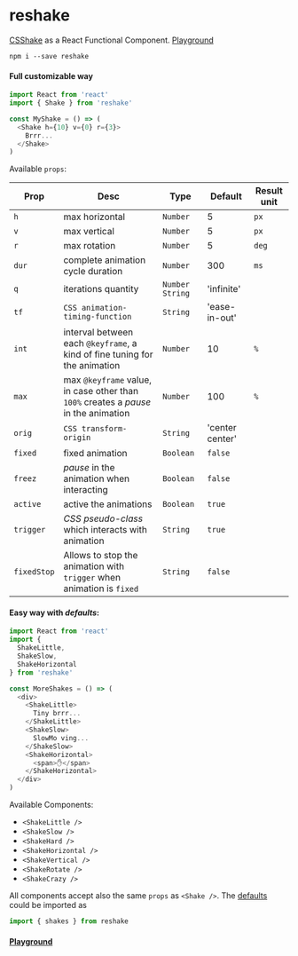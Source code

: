 # reshake

[CSShake](http://elrumordelaluz.github.io/csshake/) as a React Functional Component. [Playground](https://elrumordelaluz.github.io/reshake/)

```
npm i --save reshake
```

#### Full customizable way

```js
import React from 'react'
import { Shake } from 'reshake'

const MyShake = () => (
  <Shake h={10} v={0} r={3}>
    Brrr...
  </Shake>
)
```

Available `props`:

| Prop  | Desc          | Type  | Default | Result unit |
| ----- | ------------- | ----- | ------- | ------ |
| `h`   | max horizontal | `Number` | 5 | `px` |
| `v`   | max vertical | `Number` | 5 | `px` |
| `r`   | max rotation | `Number` | 5 | `deg` |
| `dur` | complete animation cycle duration | `Number` | 300 | `ms` |
| `q`  | iterations quantity | `Number` `String` | 'infinite' |  |
| `tf`  | `CSS animation-timing-function` | `String` | 'ease-in-out' |  |
| `int`  | interval between each `@keyframe`, a kind of fine tuning for the animation | `Number` | 10 | `%` |
| `max`  | max `@keyframe` value, in case other than `100%` creates a _pause_ in the animation | `Number` | 100 | `%` |
| `orig`  | `CSS transform-origin` | `String` | 'center center' |  |
| `fixed`     | fixed animation | `Boolean` | `false` |  |
| `freez`     | _pause_ in the animation when interacting | `Boolean` | `false` |  |
| `active`    | active the animations | `Boolean` | `true` |  |
| `trigger`   | _CSS pseudo-class_ which interacts with animation | `String` | `true` |  |
| `fixedStop` | Allows to stop the animation with `trigger` when animation is `fixed` | `String` | `false` |  |



#### Easy way with _defaults_:

```js
import React from 'react'
import { 
  ShakeLittle,
  ShakeSlow,
  ShakeHorizontal 
} from 'reshake'

const MoreShakes = () => (
  <div>
    <ShakeLittle>
      Tiny brrr...
    </ShakeLittle>
    <ShakeSlow>
      SlowMo ving...
    </ShakeSlow>
    <ShakeHorizontal>
      <span>✋</span>
    </ShakeHorizontal>
  </div>
)
```

Available Components: 
- `<ShakeLittle />`
- `<ShakeSlow />`
- `<ShakeHard />`
- `<ShakeHorizontal />`
- `<ShakeVertical />`
- `<ShakeRotate />`
- `<ShakeCrazy />`

All components accept also the same `props` as `<Shake />`. The [defaults](https://github.com/elrumordelaluz/reshake/blob/master/src/shakes.js) could be imported as 

```js
import { shakes } from reshake
```

#### [Playground](https://elrumordelaluz.github.io/reshake/)
